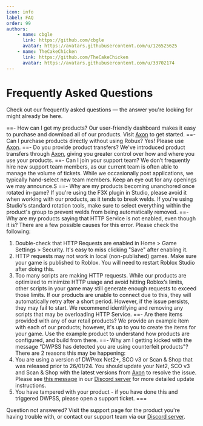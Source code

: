 ```yaml
---
icon: info
label: FAQ
order: 99
authors: 
    - name: cbgle
      link: https://github.com/cbgle
      avatar: https://avatars.githubusercontent.com/u/126525625
    - name: TheCakeChicken
      link: https://github.com/TheCakeChicken
      avatar: https://avatars.githubusercontent.com/u/33702174
---
```

# Frequently Asked Questions

Check out our frequently asked questions — the answer you're looking for might already be here.

==- How can I get my products?
Our user-friendly dashboard makes it easy to purchase and download all of our products. Visit [Axon](https://axon.whitehill.group) to get started.
==- Can I purchase products directly without using Robux?
Yes! Please use [Axon](https://axon.whitehill.group).
==- Do you provide product transfers?
We've introduced product transfers through [Axon](https://axon.whitehill.group), giving you greater control over how and where you use your products.
==- Can I join your support team?
We don’t frequently hire new support team members, as our current team is often able to manage the volume of tickets. While we occasionally post applications, we typically hand-select new team members. Keep an eye out for any openings we may announce.S
==- Why are my products becoming unanchored once rotated in-game?
If you're using the F3X plugin in Studio, please avoid it when working with our products, as it tends to break welds. If you're using Studio's standard rotation tools, make sure to select everything within the product's group to prevent welds from being automatically removed.
==- Why are my products saying that HTTP Service is not enabled, even though it is?
There are a few possible causes for this error. Please check the following:
1. Double-check that HTTP Requests are enabled in Home > Game Settings > Security. It's easy to miss clicking "Save" after enabling it.
2. HTTP requests may not work in local (non-published) games. Make sure your game is published to Roblox. You will need to restart Roblox Studio after doing this.
3. Too many scripts are making HTTP requests. While our products are optimized to minimize HTTP usage and avoid hitting Roblox’s limits, other scripts in your game may still generate enough requests to exceed those limits. If our products are unable to connect due to this, they will automatically retry after a short period. However, if the issue persists, they may fail to start. We recommend identifying and removing any scripts that may be overloading HTTP Service.
==- Are there items provided with any of our retail products?
We provide an example item with each of our products; however, it's up to you to create the items for your game. Use the example product to understand how products are configured, and build from there.
==- Why am I getting kicked with the message "DWPSS has detected you are using counterfeit products"?
There are 2 reasons this may be happening:
1. You are using a version of DWProx Net2+, SCO v3 or Scan & Shop that was released prior to 26/01/24. You should update your Net2, SCO v3 and Scan & Shop with the latest versions from [Axon](https://axon.whitehill.group) to resolve the issue. Please see [this message](https://discord.com/channels/616745092279173151/1169430086500491375/1200237894430892072) in our [Discord server](https://discord.whitehill.group/) for more detailed update instructions.
2. You have tampered with your product - if you have done this and triggered DWPSS, please open a support ticket.
===

Question not answered? Visit the support page for the product you're having trouble with, or contact our support team via our [Discord server](https://discord.whitehill.group/).